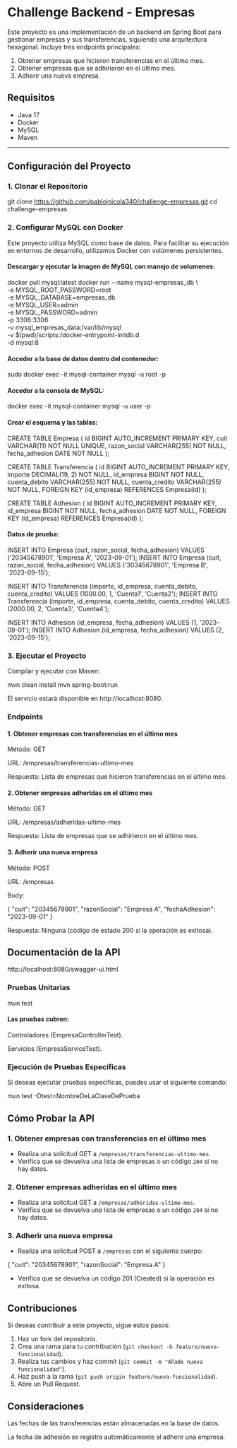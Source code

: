 # Challenge Backend - Empresas

Este proyecto es una implementación de un backend en Spring Boot para gestionar empresas y sus transferencias, siguiendo una arquitectura hexagonal. Incluye tres endpoints principales:
1. Obtener empresas que hicieron transferencias en el último mes.
2. Obtener empresas que se adhirieron en el último mes.
3. Adherir una nueva empresa.

## Requisitos

- Java 17
- Docker
- MySQL
- Maven

---

## Configuración del Proyecto

### 1. Clonar el Repositorio

git clone https://github.com/pablojnicola340/challenge-empresas.git
cd challenge-empresas

### 2. Configurar MySQL con Docker

Este proyecto utiliza MySQL como base de datos. Para facilitar su ejecución en entornos de desarrollo, utilizamos Docker con volúmenes persistentes.

#### Descargar y ejecutar la imagen de MySQL con manejo de volumenes:

 docker pull mysql:latest 
 docker run --name mysql-empresas_db \  
 -e MYSQL_ROOT_PASSWORD=root \
 -e MYSQL_DATABASE=empresas_db \
 -e MYSQL_USER=admin \
 -e MYSQL_PASSWORD=admin \
 -p 3306:3306 \
 -v mysql_empresas_data:/var/lib/mysql \
 -v $(pwd)/scripts:/docker-entrypoint-initdb.d \
 -d mysql:8

#### Acceder a la base de datos dentro del contenedor:

sudo docker exec -it mysql-container mysql -u root -p

#### Acceder a la consola de MySQL:

docker exec -it mysql-container mysql -u user -p

#### Crear el esquema y las tablas:

CREATE TABLE Empresa (
    id BIGINT AUTO_INCREMENT PRIMARY KEY,
    cuit VARCHAR(11) NOT NULL UNIQUE,
    razon_social VARCHAR(255) NOT NULL,
    fecha_adhesion DATE NOT NULL
);

CREATE TABLE Transferencia (
    id BIGINT AUTO_INCREMENT PRIMARY KEY,
    importe DECIMAL(19, 2) NOT NULL,
    id_empresa BIGINT NOT NULL,
    cuenta_debito VARCHAR(255) NOT NULL,
    cuenta_credito VARCHAR(255) NOT NULL,
    FOREIGN KEY (id_empresa) REFERENCES Empresa(id)
);

CREATE TABLE Adhesion (
    id BIGINT AUTO_INCREMENT PRIMARY KEY,
    id_empresa BIGINT NOT NULL,
    fecha_adhesion DATE NOT NULL,
    FOREIGN KEY (id_empresa) REFERENCES Empresa(id)
);

#### Datos de prueba:

INSERT INTO Empresa (cuit, razon_social, fecha_adhesion) VALUES ('20345678901', 'Empresa A', '2023-09-01');
INSERT INTO Empresa (cuit, razon_social, fecha_adhesion) VALUES ('30345678901', 'Empresa B', '2023-09-15');

INSERT INTO Transferencia (importe, id_empresa, cuenta_debito, cuenta_credito) VALUES (1000.00, 1, 'Cuenta1', 'Cuenta2');
INSERT INTO Transferencia (importe, id_empresa, cuenta_debito, cuenta_credito) VALUES (2000.00, 2, 'Cuenta3', 'Cuenta4');

INSERT INTO Adhesion (id_empresa, fecha_adhesion) VALUES (1, '2023-09-01');
INSERT INTO Adhesion (id_empresa, fecha_adhesion) VALUES (2, '2023-09-15');

### 3. Ejecutar el Proyecto
Compilar y ejecutar con Maven:

mvn clean install
mvn spring-boot:run

El servicio estará disponible en http://localhost:8080.

### Endpoints
#### 1. Obtener empresas con transferencias en el último mes
Método: GET

URL: /empresas/transferencias-ultimo-mes

Respuesta: Lista de empresas que hicieron transferencias en el último mes.

#### 2. Obtener empresas adheridas en el último mes
Método: GET

URL: /empresas/adheridas-ultimo-mes

Respuesta: Lista de empresas que se adhirieron en el último mes.

#### 3. Adherir una nueva empresa
Método: POST

URL: /empresas

Body:

{
  "cuit": "20345678901",
  "razonSocial": "Empresa A",
  "fechaAdhesion": "2023-09-01"
}

Respuesta: Ninguna (código de estado 200 si la operación es exitosa).

## Documentación de la API

http://localhost:8080/swagger-ui.html

### Pruebas Unitarias

mvn test

#### Las pruebas cubren:

Controladores (EmpresaControllerTest).

Servicios (EmpresaServiceTest).

### Ejecución de Pruebas Específicas

Si deseas ejecutar pruebas específicas, puedes usar el siguiente comando:

mvn test -Dtest=NombreDeLaClaseDePrueba

## Cómo Probar la API

### 1. Obtener empresas con transferencias en el último mes

- Realiza una solicitud GET a `/empresas/transferencias-ultimo-mes`.
- Verifica que se devuelva una lista de empresas o un código `204` si no hay datos.

### 2. Obtener empresas adheridas en el último mes

- Realiza una solicitud GET a `/empresas/adheridas-ultimo-mes`.
- Verifica que se devuelva una lista de empresas o un código `204` si no hay datos.

### 3. Adherir una nueva empresa

- Realiza una solicitud POST a `/empresas` con el siguiente cuerpo:

{
  "cuit": "20345678901",
  "razonSocial": "Empresa A"
}

- Verifica que se devuelva un código 201 (Created) si la operación es exitosa.

## Contribuciones

Si deseas contribuir a este proyecto, sigue estos pasos:

1. Haz un fork del repositorio.
2. Crea una rama para tu contribución (`git checkout -b feature/nueva-funcionalidad`).
3. Realiza tus cambios y haz commit (`git commit -m "Añade nueva funcionalidad"`).
4. Haz push a la rama (`git push origin feature/nueva-funcionalidad`).
5. Abre un Pull Request.

## Consideraciones

Las fechas de las transferencias están almacenadas en la base de datos.

La fecha de adhesión se registra automáticamente al adherir una empresa.
